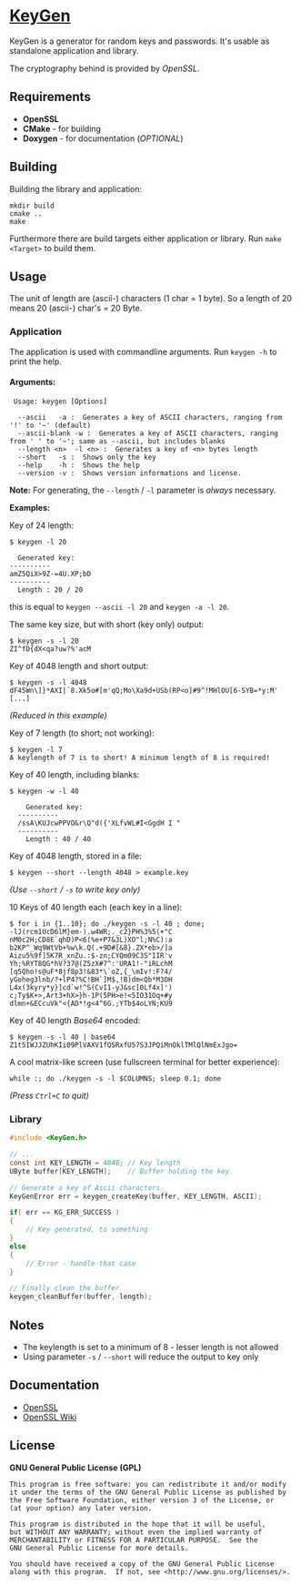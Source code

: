 # [KeyGen](https://github.com/offa/keygen)

KeyGen is a generator for random keys and passwords. It's usable as standalone application and library. 

The cryptography behind is provided by *OpenSSL*.

## Requirements

 - **OpenSSL**
 - **CMake** - for building
 - **Doxygen** - for documentation (*OPTIONAL*)

## Building

Building the library and application:

    mkdir build
    cmake ..
    make

Furthermore there are build targets either application or library. Run `make <Target>` to build them.

## Usage

The unit of length are (ascii-) characters (1 char = 1 byte). So a length of 20 means 20 (ascii-) char's = 20 Byte.

### Application

The application is used with commandline arguments. Run `keygen -h` to print the help.

#### Arguments:

     Usage: keygen [Options]

      --ascii	-a :  Generates a key of ASCII characters, ranging from '!' to '~' (default)
      --ascii-blank	-w :  Generates a key of ASCII characters, ranging from ' ' to '~'; same as --ascii, but includes blanks
      --length <n>	-l <n> :  Generates a key of <n> bytes length
      --short	-s :  Shows only the key
      --help	-h :  Shows the help
      --version	-v :  Shows version informations and license.

**Note:** For generating, the `--length` / `-l` parameter is *always* necessary.
 
**Examples:**

Key of 24 length:

    $ keygen -l 20

      Generated key:
    ----------
    amZ5QiX>9Z-=4U.XP;bD
    ----------
      Length : 20 / 20

this is equal to `keygen --ascii -l 20` and `keygen -a -l 20`.

The same key size, but with short (key only) output:

    $ keygen -s -l 20
    ZI^fD{dX<qa?uw?%'acM

Key of 4048 length and short output:

    $ keygen -s -l 4048
    dF45Wn\]}*AXI|`8.Xk5o#[m'qQ;Mo\Xa9d+USb(RP<o]#9^!MHlOU[6-SYB=*y:M' [...]

*(Reduced in this example)*

Key of 7 length (to short; not working):

    $ keygen -l 7
    A keylength of 7 is to short! A minimum length of 8 is required!

Key of 40 length, including blanks:

    $ keygen -w -l 40

        Generated key:
      ----------
      /ssA\KUJcwPPVO&r\Q"d({'XLfvWL#I<GgdH I "
      ----------
        Length : 40 / 40

Key of 4048 length, stored in a file:

    $ keygen --short --length 4048 > example.key

*(Use `--short` / `-s` to write key only)*

10 Keys of 40 length each (each key in a line):

    $ for i in {1..10}; do ./keygen -s -l 40 ; done;
    -lJ(rcm1UcD6lM}em-).w4WR;._c2}PH%3%5(+"C
    nM0c2H;CD8E`qhD)P<6(%e+P7&3L)XO"l;N%C):a
    b2KP^_Wq9WtVb+%w\k.Q(.+9D#[&8}.ZX*eb>/]a
    Aizu5%9f]5K7R_xnZu.:$-zn;CYQm09C3S"IIR'v
    Yh;%RYT8QG*hV?37@(Z5zX#7^:'URA1!-"iRLchM
    [q5Qho!s@uF*8jf8p3!&83*\`oZ,{_\mIv!:F?4/
    yGoheg3lnb/?+lP4?%C!BH`]M$,!B)dm<Qb*M3OH
    L4x(3kyry*y}]cd`w!^S(CvI1-yJ&sc[0Lf4x]')
    c;Ty$K+>,Art3+hX>}h-1P(5PH>e!<5IO31Oq+#y
    dlmn+&ECcuVk"<{AD*!g<4^6G.;YTb$4oLYN;KU9

Key of 40 length *Base64* encoded:

    $ keygen -s -l 40 | base64 
    Z1t5IWJJZUhKIi09PlVAXV1fQSRxfU57S3JPQiMnOklTMlQlNmExJgo=

A cool matrix-like screen (use fullscreen terminal for better experience):

    while :; do ./keygen -s -l $COLUMNS; sleep 0.1; done

*(Press `Ctrl+C` to quit)*

### Library

```c
#include <KeyGen.h>

// ...
const int KEY_LENGTH = 4048; // Key length
UByte buffer[KEY_LENGTH];    // Buffer holding the key

// Generate a key of Ascii characters
KeyGenError err = keygen_createKey(buffer, KEY_LENGTH, ASCII);

if( err == KG_ERR_SUCCESS )
{
    // Key generated, to something
}
else
{
    // Error - handle that case
}

// Finally clean the buffer 
keygen_cleanBuffer(buffer, length);
```

## Notes

 - The keylength is set to a minimum of 8 - lesser length is not allowed
 - Using parameter `-s` / `--short` will reduce the output to key only

## Documentation

 - [OpenSSL](https://www.openssl.org/)
 - [OpenSSL Wiki](http://wiki.openssl.org/index.php/Main_Page)

## License

**GNU General Public License (GPL)**

    This program is free software: you can redistribute it and/or modify
    it under the terms of the GNU General Public License as published by
    the Free Software Foundation, either version 3 of the License, or
    (at your option) any later version.

    This program is distributed in the hope that it will be useful,
    but WITHOUT ANY WARRANTY; without even the implied warranty of
    MERCHANTABILITY or FITNESS FOR A PARTICULAR PURPOSE.  See the
    GNU General Public License for more details.

    You should have received a copy of the GNU General Public License
    along with this program.  If not, see <http://www.gnu.org/licenses/>.
